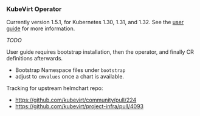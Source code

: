 ### KubeVirt Operator

Currently version 1.5.1, for Kubernetes 1.30, 1.31, and 1.32. See the [user guide](https://kubevirt.io/user-guide/) for more information.

_TODO_

User guide requires bootstrap installation, then the operator, and finally CR definitions afterwards.

* Bootstrap Namespace files under `bootstrap`
* adjust to `cmvalues` once a chart is available.

Tracking for upstream helmchart repo:

* https://github.com/kubevirt/community/pull/224
* https://github.com/kubevirt/project-infra/pull/4093

